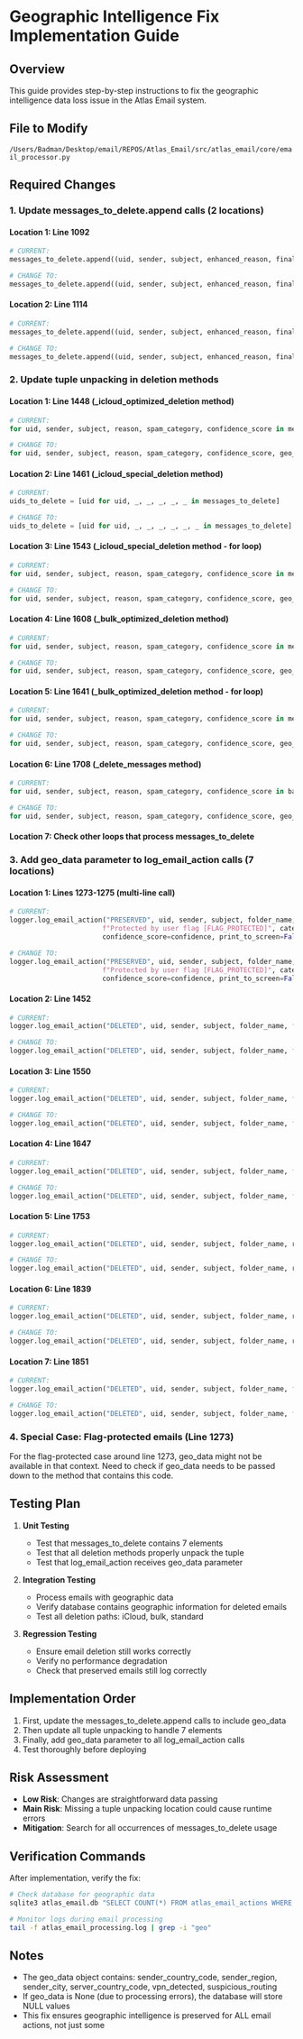# Geographic Intelligence Fix Implementation Guide

## Overview
This guide provides step-by-step instructions to fix the geographic intelligence data loss issue in the Atlas Email system.

## File to Modify
`/Users/Badman/Desktop/email/REPOS/Atlas_Email/src/atlas_email/core/email_processor.py`

## Required Changes

### 1. Update messages_to_delete.append calls (2 locations)

#### Location 1: Line 1092
```python
# CURRENT:
messages_to_delete.append((uid, sender, subject, enhanced_reason, final_category, spam_confidence))

# CHANGE TO:
messages_to_delete.append((uid, sender, subject, enhanced_reason, final_category, spam_confidence, geo_data))
```

#### Location 2: Line 1114
```python
# CURRENT:
messages_to_delete.append((uid, sender, subject, enhanced_reason, final_category, spam_confidence))

# CHANGE TO:
messages_to_delete.append((uid, sender, subject, enhanced_reason, final_category, spam_confidence, geo_data))
```

### 2. Update tuple unpacking in deletion methods

#### Location 1: Line 1448 (_icloud_optimized_deletion method)
```python
# CURRENT:
for uid, sender, subject, reason, spam_category, confidence_score in messages_to_delete:

# CHANGE TO:
for uid, sender, subject, reason, spam_category, confidence_score, geo_data in messages_to_delete:
```

#### Location 2: Line 1461 (_icloud_special_deletion method)
```python
# CURRENT:
uids_to_delete = [uid for uid, _, _, _, _, _ in messages_to_delete]

# CHANGE TO:
uids_to_delete = [uid for uid, _, _, _, _, _, _ in messages_to_delete]
```

#### Location 3: Line 1543 (_icloud_special_deletion method - for loop)
```python
# CURRENT:
for uid, sender, subject, reason, spam_category, confidence_score in messages_to_delete:

# CHANGE TO:
for uid, sender, subject, reason, spam_category, confidence_score, geo_data in messages_to_delete:
```

#### Location 4: Line 1608 (_bulk_optimized_deletion method)
```python
# CURRENT:
for uid, sender, subject, reason, spam_category, confidence_score in messages_to_delete[:batch_size]:

# CHANGE TO:
for uid, sender, subject, reason, spam_category, confidence_score, geo_data in messages_to_delete[:batch_size]:
```

#### Location 5: Line 1641 (_bulk_optimized_deletion method - for loop)
```python
# CURRENT:
for uid, sender, subject, reason, spam_category, confidence_score in messages_to_delete[:batch_size]:

# CHANGE TO:
for uid, sender, subject, reason, spam_category, confidence_score, geo_data in messages_to_delete[:batch_size]:
```

#### Location 6: Line 1708 (_delete_messages method)
```python
# CURRENT:
for uid, sender, subject, reason, spam_category, confidence_score in batch:

# CHANGE TO:
for uid, sender, subject, reason, spam_category, confidence_score, geo_data in batch:
```

#### Location 7: Check other loops that process messages_to_delete

### 3. Add geo_data parameter to log_email_action calls (7 locations)

#### Location 1: Lines 1273-1275 (multi-line call)
```python
# CURRENT:
logger.log_email_action("PRESERVED", uid, sender, subject, folder_name, 
                       f"Protected by user flag [FLAG_PROTECTED]", category, 
                       confidence_score=confidence, print_to_screen=False)

# CHANGE TO:
logger.log_email_action("PRESERVED", uid, sender, subject, folder_name, 
                       f"Protected by user flag [FLAG_PROTECTED]", category, 
                       confidence_score=confidence, print_to_screen=False, geo_data=geo_data)
```

#### Location 2: Line 1452
```python
# CURRENT:
logger.log_email_action("DELETED", uid, sender, subject, folder_name, f"{reason} [iCloud-Optimized]", spam_category, confidence_score=confidence_score, print_to_screen=False)

# CHANGE TO:
logger.log_email_action("DELETED", uid, sender, subject, folder_name, f"{reason} [iCloud-Optimized]", spam_category, confidence_score=confidence_score, print_to_screen=False, geo_data=geo_data)
```

#### Location 3: Line 1550
```python
# CURRENT:
logger.log_email_action("DELETED", uid, sender, subject, folder_name, f"{reason} [iCloud-UID-EXPUNGE]", spam_category, confidence_score=confidence_score, print_to_screen=False)

# CHANGE TO:
logger.log_email_action("DELETED", uid, sender, subject, folder_name, f"{reason} [iCloud-UID-EXPUNGE]", spam_category, confidence_score=confidence_score, print_to_screen=False, geo_data=geo_data)
```

#### Location 4: Line 1647
```python
# CURRENT:
logger.log_email_action("DELETED", uid, sender, subject, folder_name, f"{reason} [Bulk-Optimized]", spam_category, confidence_score=confidence_score, print_to_screen=False)

# CHANGE TO:
logger.log_email_action("DELETED", uid, sender, subject, folder_name, f"{reason} [Bulk-Optimized]", spam_category, confidence_score=confidence_score, print_to_screen=False, geo_data=geo_data)
```

#### Location 5: Line 1753
```python
# CURRENT:
logger.log_email_action("DELETED", uid, sender, subject, folder_name, reason, spam_category, confidence_score=confidence_score, print_to_screen=False)

# CHANGE TO:
logger.log_email_action("DELETED", uid, sender, subject, folder_name, reason, spam_category, confidence_score=confidence_score, print_to_screen=False, geo_data=geo_data)
```

#### Location 6: Line 1839
```python
# CURRENT:
logger.log_email_action("DELETED", uid, sender, subject, folder_name, reason, spam_category, confidence_score=confidence_score, print_to_screen=False)

# CHANGE TO:
logger.log_email_action("DELETED", uid, sender, subject, folder_name, reason, spam_category, confidence_score=confidence_score, print_to_screen=False, geo_data=geo_data)
```

#### Location 7: Line 1851
```python
# CURRENT:
logger.log_email_action("DELETED", uid, sender, subject, folder_name, f"{reason} [Already Deleted]", spam_category, confidence_score=confidence_score, print_to_screen=False)

# CHANGE TO:
logger.log_email_action("DELETED", uid, sender, subject, folder_name, f"{reason} [Already Deleted]", spam_category, confidence_score=confidence_score, print_to_screen=False, geo_data=geo_data)
```

### 4. Special Case: Flag-protected emails (Line 1273)

For the flag-protected case around line 1273, geo_data might not be available in that context. Need to check if geo_data needs to be passed down to the method that contains this code.

## Testing Plan

1. **Unit Testing**
   - Test that messages_to_delete contains 7 elements
   - Test that all deletion methods properly unpack the tuple
   - Test that log_email_action receives geo_data parameter

2. **Integration Testing**
   - Process emails with geographic data
   - Verify database contains geographic information for deleted emails
   - Test all deletion paths: iCloud, bulk, standard

3. **Regression Testing**
   - Ensure email deletion still works correctly
   - Verify no performance degradation
   - Check that preserved emails still log correctly

## Implementation Order

1. First, update the messages_to_delete.append calls to include geo_data
2. Then update all tuple unpacking to handle 7 elements
3. Finally, add geo_data parameter to all log_email_action calls
4. Test thoroughly before deploying

## Risk Assessment

- **Low Risk**: Changes are straightforward data passing
- **Main Risk**: Missing a tuple unpacking location could cause runtime errors
- **Mitigation**: Search for all occurrences of messages_to_delete usage

## Verification Commands

After implementation, verify the fix:

```bash
# Check database for geographic data
sqlite3 atlas_email.db "SELECT COUNT(*) FROM atlas_email_actions WHERE sender_country_code IS NOT NULL;"

# Monitor logs during email processing
tail -f atlas_email_processing.log | grep -i "geo"
```

## Notes

- The geo_data object contains: sender_country_code, sender_region, sender_city, server_country_code, vpn_detected, suspicious_routing
- If geo_data is None (due to processing errors), the database will store NULL values
- This fix ensures geographic intelligence is preserved for ALL email actions, not just some